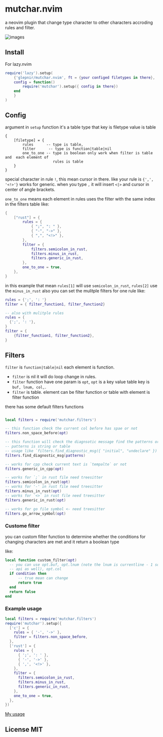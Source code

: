 # mutchar.nvim

a neovim plugin that change type character to other characters accroding rules and filter.

![images](https://user-images.githubusercontent.com/41671631/211135355-dddb0ecf-32e6-454c-9988-657e6165a90f.gif)

## Install

For lazy.nvim

```lua
require('lazy').setup(
    {'glepnir/mutchar.nvim', ft = {your configed filetypes in there},
    config = function()
        require('mutchar').setup({ config in there})
    end
    }
)
```

## Config

argument in `setup` function it's a table type that key is filetype value is table

```
{
    [filetype] = {
        rules      -- type is table,
        filter      -- type is function|table|nil
        one_to_one -- type is boolean only work when filter is table and  each element of
                      rules is table
    }
}
```
special character in rule `!`, this mean cursor in there. like your rule is `{',', '<!>'}` works for
generic. when you type `,` it will insert `<|>` and cursor in center of angle brackets.

`one_to_one` means each element in rules uses the filter with the same index in the filters table
like:

```lua
{
	["rust"] = {
		rules = {
			{ ";", ": " },
			{ "-", "->" },
			{ ",", "<!>" },
		},
		filter = {
			filters.semicolon_in_rust,
			filters.minus_in_rust,
			filters.generic_in_rust,
		},
		one_to_one = true,
	},
}
```

in this example that mean `rules[1]` will use `semicolon_in_rust`, `rules[2]` use the `minus_in_rust`
also you can set the mulitple filters for one rule like:

```lua
rules = {';', ': '}
filter = { filter_function1, filter_function2}

-- also with mulitple rules
rules = {
  {';', ': '},
}
filter = {
    {filter_function1, filter_function2},
}
```

## Filters

`filter` is `function|table|nil` each element is function. 

-  `filter` is nil it will do loop change in rules.
-  `filter` function have one param is `opt`, `opt` is a key value table key is `buf, lnum, col,`. 
-  `filter` is table. element can be filter function or table with element is filter function 

there has some default filters functions

```lua

local filters = require('mutchar.filters')

-- this function check the current col before has spae or not
filters.non_space_before(opt)

-- this function will check the diagnsotic message find the patterns or not
-- patterns is string or table
-- usage like `filters.find_diagnostic_msg({ "initial", "undeclare" })`
filters.find_diagnostic_msg(patterns)

-- works for cpp check current text is `tempalte` or not
filters.generic_in_cpp(opt)

-- works for `;` in rust file need treesitter
filters.semicolon_in_rust(opt)
-- works for '-' in rust file need treesitter
filters.minus_in_rust(opt)
-- works for `<>` in rust file need treesitter
filters.generic_in_rust(opt)

-- works for go file symbol <- need treesitter
filters.go_arrow_symbol(opt)
```

### Custome filter

you can custom filter function to determine whether the conditions for changing characters are met
and it return a boolean type

like:

```lua
local function custom_filter(opt)
  -- you can use opt.buf, opt.lnum (note the lnum is currentline - 1 so you can pass it to neovim
  -- api as well), opt.col
  if condition then
      -- true mean can change
      return true
  end
  return false
end
```

### Example usage

```lua
local filters = require('mutchar.filters')
require('mutchar').setup({
  ['c'] = {
    rules = { '-', '->' },
    filter = filters.non_space_before,
  },
  ['rust'] = {
    rules = {
      { ';', ': ' },
      { '-', '->' },
      { ',', '<!>' },
    },
    filter = {
      filters.semicolon_in_rust,
      filters.minus_in_rust,
      filters.generic_in_rust,
    },
    one_to_one = true,
  },
})
```

[My usage](https://github.com/glepnir/nvim/blob/main/lua/modules/editor/config.lua#L102)

## License MIT
